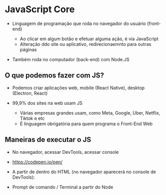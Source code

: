 # JavaScript Core

* Linguagem de programação que roda no navegador do usuário (front-end)
    * Ao clicar em algum botão e efetuar alguma ação, é via JavaScript
    * Alteração ddo site ou aplicativo, redirecionaemnto para outras páginas

* Também roda no computador (back-end) com Node.JS

## O que podemos fazer com JS?

* Podemos criar aplicações web, mobile (React Native), desktop (Electron, React)

* 99,9% dos sites na web usam JS
    * Várias empresas grandes usam, como Meta, Google, Uber, Netflix, Tiktok e etc
    * É linguagem obrigatória para quem programa o Front-End Web

## Maneiras de executar o JS

* No navegador, acessar DevTools, acessar console

* https://codepen.io/pen/

* A partir de <script></script> dentro do HTML (no navegador aparecerá no console de DevTools):
    <script>
        console.log('Sejam bem viados');
    </script>

* Prompt de comando / Terminal a partir do Node
